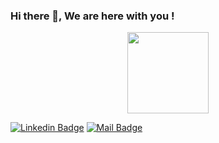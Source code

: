 ### Hi there 👋, We are here with you !


<p align="center">
<img align="center" src="https://media.giphy.com/media/1fhj2FW0661V3Nb2Me/giphy.gif" width="130">
<br>
  
  
[![Linkedin Badge](https://img.shields.io/badge/LinkedIn-0077B5?style=for-the-badge&logo=linkedin&logoColor=white)]([https://www.linkedin.com/in/muhammad-salman-12feb-1998/](https://www.linkedin.com/in/muhammad-salman-12feb1998)) 
[![Mail Badge](https://img.shields.io/badge/Gmail-D14836?style=for-the-badge&logo=gmail&logoColor=white)](mailto:msalman1221998@gmail.com)
